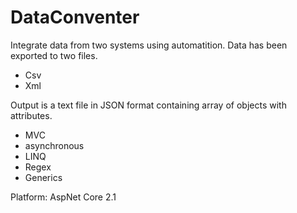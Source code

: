 # DataConventer

Integrate data from two systems using automatition. Data has been exported to two files.
- Csv
- Xml

Output is a text file in JSON format containing array of objects with attributes.

+ MVC
+ asynchronous
+ LINQ
+ Regex
+ Generics

Platform: AspNet Core 2.1
